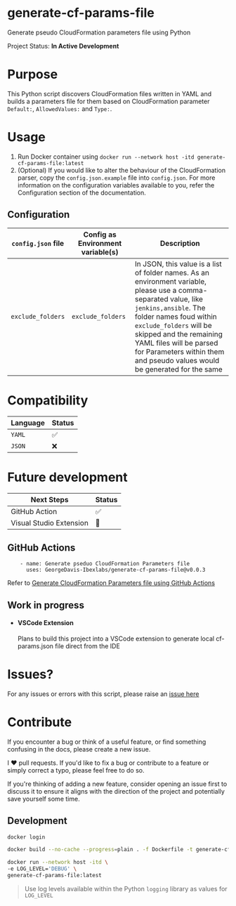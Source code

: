 # generate-cf-params-file

Generate pseudo CloudFormation parameters file using Python

Project Status: **In Active Development**

# Purpose

This Python script discovers CloudFormation files written in YAML and builds a parameters file for them based on CloudFormation parameter `Default:`, `AllowedValues:` and `Type:`.

# Usage

1. Run Docker container using
`docker run --network host -itd generate-cf-params-file:latest`
2. (Optional) If you would like to alter the behaviour of the CloudFormation parser, copy the `config.json.example` file into `config.json`. For more information on the configuration variables available to you, refer the Configuration section of the documentation.

## Configuration

| `config.json` file | Config as Environment variable(s) | Description |
|---------------|-----------------------------|-------------|
| `exclude_folders` | `exclude_folders` | In JSON, this value is a list of folder names. As an environment variable, please use a comma-separated value, like `jenkins,ansible`. The folder names foud within `exclude_folders` will be skipped and the remaining YAML files will be parsed for Parameters within them and pseudo values would be generated for the same |

# Compatibility

| Language | Status |
|-------|------|
| `YAML` | :white_check_mark: |
| `JSON` | :x: |

# Future development

| Next Steps | Status |
|-------|------|
| GitHub Action | :white_check_mark: |
| Visual Studio Extension | :construction: |

## GitHub Actions

```
    - name: Generate pseduo CloudFormation Parameters file 
      uses: GeorgeDavis-Ibexlabs/generate-cf-params-file@v0.0.3
```
Refer to [Generate CloudFormation Parameters file using GitHub Actions](https://github.com/marketplace/actions/generate-cf-params-file)

## Work in progress 

- #### VSCode Extension

    Plans to build this project into a VSCode extension to generate local cf-params.json file direct from the IDE

# Issues?

For any issues or errors with this script, please raise an [issue here](https://github.com/GeorgeDavis-Ibexlabs/generate-cf-params-file/issues)

# Contribute

If you encounter a bug or think of a useful feature, or find something confusing in the docs, please create a new issue.

I ♥️ pull requests. If you'd like to fix a bug or contribute to a feature or simply correct a typo, please feel free to do so.

If you're thinking of adding a new feature, consider opening an issue first to discuss it to ensure it aligns with the direction of the project and potentially save yourself some time.

## Development

```sh
docker login
```

```sh
docker build --no-cache --progress=plain . -f Dockerfile -t generate-cf-params-file:latest 2>&1 | tee build.log
```

```sh
docker run --network host -itd \
-e LOG_LEVEL='DEBUG' \
generate-cf-params-file:latest
```

> Use log levels available within the Python `logging` library as values for `LOG_LEVEL`